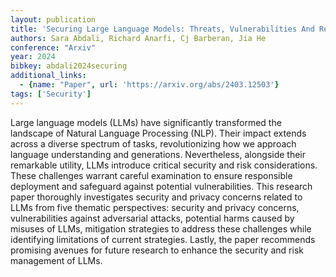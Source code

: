 ```yaml
---
layout: publication
title: 'Securing Large Language Models: Threats, Vulnerabilities And Responsible Practices'
authors: Sara Abdali, Richard Anarfi, Cj Barberan, Jia He
conference: "Arxiv"
year: 2024
bibkey: abdali2024securing
additional_links:
  - {name: "Paper", url: 'https://arxiv.org/abs/2403.12503'}
tags: ['Security']
---
```

Large language models (LLMs) have significantly transformed the landscape of
Natural Language Processing (NLP). Their impact extends across a diverse
spectrum of tasks, revolutionizing how we approach language understanding and
generations. Nevertheless, alongside their remarkable utility, LLMs introduce
critical security and risk considerations. These challenges warrant careful
examination to ensure responsible deployment and safeguard against potential
vulnerabilities. This research paper thoroughly investigates security and
privacy concerns related to LLMs from five thematic perspectives: security and
privacy concerns, vulnerabilities against adversarial attacks, potential harms
caused by misuses of LLMs, mitigation strategies to address these challenges
while identifying limitations of current strategies. Lastly, the paper
recommends promising avenues for future research to enhance the security and
risk management of LLMs.

